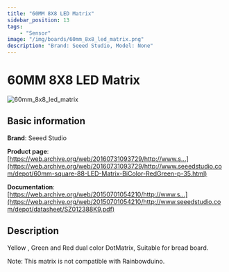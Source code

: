```yaml
---
title: "60MM 8X8 LED Matrix"
sidebar_position: 13
tags:
    - "Sensor"
image: "/img/boards/60mm_8x8_led_matrix.png"
description: "Brand: Seeed Studio, Model: None"
---
```

# 60MM 8X8 LED Matrix

![60mm_8x8_led_matrix](/img/boards/60mm_8x8_led_matrix.png)

## Basic information

**Brand**: Seeed Studio

**Product page**: [https://web.archive.org/web/20160731093729/http://www.s...](https://web.archive.org/web/20160731093729/http://www.seeedstudio.com/depot/60mm-square-88-LED-Matrix-BiColor-RedGreen-p-35.html)

**Documentation**: [https://web.archive.org/web/20150701054210/http://www.s...](https://web.archive.org/web/20150701054210/http://www.seeedstudio.com/depot/datasheet/SZ012388K9.pdf)

## Description

Yellow , Green and Red dual color DotMatrix, Suitable for bread board\.

Note: This matrix is not compatible with Rainbowduino\.

